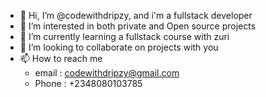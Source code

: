 - 👋 Hi, I’m @codewithdripzy, and i'm a fullstack developer
- 👀 I’m interested in both private and Open source projects
- 🌱 I’m currently learning a fullstack course with zuri
- 💞️ I’m looking to collaborate on projects with you
- 📫 How to reach me 
  - email : codewithdripzy@gmail.com
  - Phone : +2348080103785

<!---
codewithdripzy/codewithdripzy is a ✨ special ✨ repository because its `README.md` (this file) appears on your GitHub profile.
You can click the Preview link to take a look at your changes.
--->
